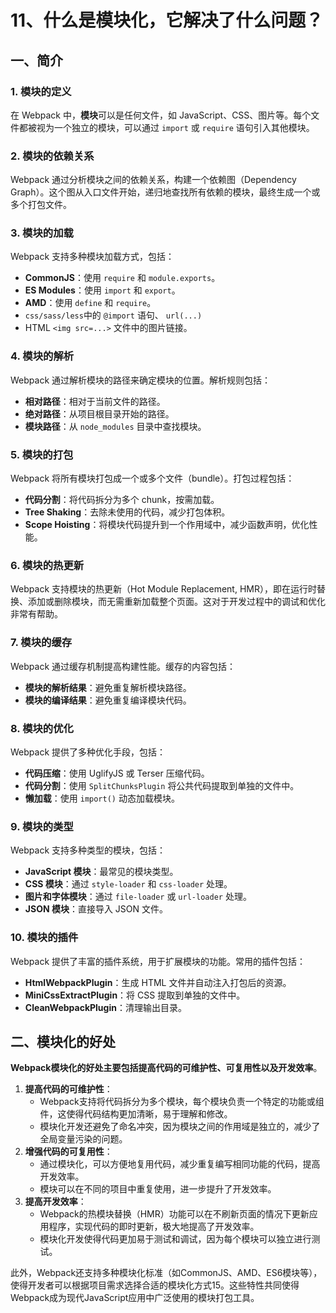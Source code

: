 # 11、什么是模块化，它解决了什么问题？

## 一、简介

### 1. **模块的定义**
在 Webpack 中，**模块**可以是任何文件，如 JavaScript、CSS、图片等。每个文件都被视为一个独立的模块，可以通过 `import` 或 `require` 语句引入其他模块。

### 2. **模块的依赖关系**
Webpack 通过分析模块之间的依赖关系，构建一个依赖图（Dependency Graph）。这个图从入口文件开始，递归地查找所有依赖的模块，最终生成一个或多个打包文件。

### 3. **模块的加载**
Webpack 支持多种模块加载方式，包括：
- **CommonJS**：使用 `require` 和 `module.exports`。
- **ES Modules**：使用 `import` 和 `export`。
- **AMD**：使用 `define` 和 `require`。
- `css/sass/less`中的 `@import` 语句、 `url(...)` 
- HTML `<img src=...>` 文件中的图片链接。

### 4. **模块的解析**
Webpack 通过解析模块的路径来确定模块的位置。解析规则包括：
- **相对路径**：相对于当前文件的路径。
- **绝对路径**：从项目根目录开始的路径。
- **模块路径**：从 `node_modules` 目录中查找模块。

### 5. **模块的打包**
Webpack 将所有模块打包成一个或多个文件（bundle）。打包过程包括：
- **代码分割**：将代码拆分为多个 chunk，按需加载。
- **Tree Shaking**：去除未使用的代码，减少打包体积。
- **Scope Hoisting**：将模块代码提升到一个作用域中，减少函数声明，优化性能。

### 6. **模块的热更新**
Webpack 支持模块的热更新（Hot Module Replacement, HMR），即在运行时替换、添加或删除模块，而无需重新加载整个页面。这对于开发过程中的调试和优化非常有帮助。

### 7. **模块的缓存**
Webpack 通过缓存机制提高构建性能。缓存的内容包括：
- **模块的解析结果**：避免重复解析模块路径。
- **模块的编译结果**：避免重复编译模块代码。

### 8. **模块的优化**
Webpack 提供了多种优化手段，包括：
- **代码压缩**：使用 UglifyJS 或 Terser 压缩代码。
- **代码分割**：使用 `SplitChunksPlugin` 将公共代码提取到单独的文件中。
- **懒加载**：使用 `import()` 动态加载模块。

### 9. **模块的类型**
Webpack 支持多种类型的模块，包括：
- **JavaScript 模块**：最常见的模块类型。
- **CSS 模块**：通过 `style-loader` 和 `css-loader` 处理。
- **图片和字体模块**：通过 `file-loader` 或 `url-loader` 处理。
- **JSON 模块**：直接导入 JSON 文件。

### 10. **模块的插件**
Webpack 提供了丰富的插件系统，用于扩展模块的功能。常用的插件包括：
- **HtmlWebpackPlugin**：生成 HTML 文件并自动注入打包后的资源。
- **MiniCssExtractPlugin**：将 CSS 提取到单独的文件中。
- **CleanWebpackPlugin**：清理输出目录。

## 二、模块化的好处

‌**Webpack模块化的好处主要包括提高代码的可维护性、可复用性以及开发效率**‌。

1. ‌**提高代码的可维护性**‌：
   - Webpack支持将代码拆分为多个模块，每个模块负责一个特定的功能或组件，这使得代码结构更加清晰，易于理解和修改‌。
   - 模块化开发还避免了命名冲突，因为模块之间的作用域是独立的，减少了全局变量污染的问题‌。
2. ‌**增强代码的可复用性**‌：
   - 通过模块化，可以方便地复用代码，减少重复编写相同功能的代码，提高开发效率‌。
   - 模块可以在不同的项目中重复使用，进一步提升了开发效率‌。
3. ‌**提高开发效率**‌：
   - Webpack的热模块替换（HMR）功能可以在不刷新页面的情况下更新应用程序，实现代码的即时更新，极大地提高了开发效率‌。
   - 模块化开发使得代码更加易于测试和调试，因为每个模块可以独立进行测试‌。

此外，Webpack还支持多种模块化标准（如CommonJS、AMD、ES6模块等），使得开发者可以根据项目需求选择合适的模块化方式‌15。这些特性共同使得Webpack成为现代JavaScript应用中广泛使用的模块打包工具。
